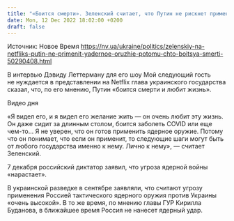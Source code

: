 ```yaml
---
title: "«Боится смерти». Зеленский считает, что Путин не рискнет применить ядерное оружие"
date: Mon, 12 Dec 2022 18:02:00 +0200
draft: false
---
```

Источник: Новое Время https://nv.ua/ukraine/politics/zelenskiy-na-netfliks-putin-ne-primenit-yadernoe-oruzhie-potomu-chto-boitsya-smerti-50290408.html


 В интервью Дэвиду Леттерману для его шоу Мой следующий гость не нуждается в представлении на Netflix глава украинского государства сказал, что, по его мнению, Путин «боится смерти и любит жизнь».

 Видео дня   

«Я видел его, и я видел его желание жить — он очень любит эту жизнь. Он даже сидит за длинным столом, боится заболеть COVID или еще чем-то… Я не уверен, что он готов применить ядерное оружие. Потому что он понимает, что если он применит, то следующие шаги могут быть от любого государства именно к нему. Лично к нему», — считает Зеленский.

7 декабря российский диктатор заявил, что угроза ядерной войны «нарастает».

В украинской разведке в сентябре заявляли, что считают угрозу применения Россией тактического ядерного оружия против Украины «очень высокой». В то же время, по мнению главы ГУР Кирилла Буданова, в ближайшее время Россия не нанесет ядерный удар.
